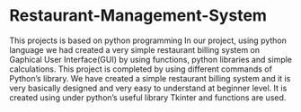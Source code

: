 # Restaurant-Management-System
This projects is based on python programming
In our project, using python language we had created a very simple restaurant billing system
on Gaphical User Interface(GUI) by using functions, python libraries and simple calculations. This project
is completed by using different commands of Python’s library.
We have created a simple restaurant billing system and it is very basically designed and very
easy to understand at beginner level. It is created using under python’s useful library Tkinter and functions
are used.

